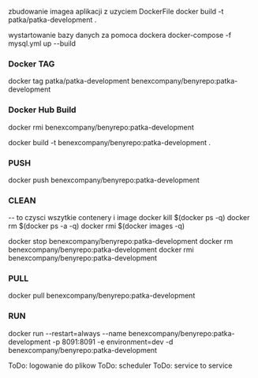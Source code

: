 zbudowanie  imagea aplikacji z uzyciem DockerFile
docker build -t patka/patka-development .

wystartowanie bazy danych za  pomoca dockera
docker-compose -f mysql.yml up --build



### Docker TAG ###
docker tag patka/patka-development benexcompany/benyrepo:patka-development

### Docker Hub Build ###
docker rmi benexcompany/benyrepo:patka-development

docker build -t benexcompany/benyrepo:patka-development .

### PUSH ###
docker push benexcompany/benyrepo:patka-development

### CLEAN ###
-- to czysci wszytkie contenery i image
docker kill $(docker ps -q)
docker rm $(docker ps -a -q)
docker rmi $(docker images -q)

docker stop benexcompany/benyrepo:patka-development
docker rm benexcompany/benyrepo:patka-development
docker rmi benexcompany/benyrepo:patka-development

### PULL ###
docker pull benexcompany/benyrepo:patka-development

### RUN ###
docker run --restart=always --name benexcompany/benyrepo:patka-development -p 8091:8091 -e environment=dev -d benexcompany/benyrepo:patka-development

 ToDo: logowanie do plikow
 ToDo: scheduler
 ToDo: service to service 
